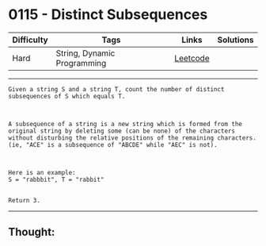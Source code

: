 # 0115 - Distinct Subsequences

Difficulty  | Tags | Links | Solutions
----------- | ---- | ----- | -----
Hard | String, Dynamic Programming | [Leetcode](https://leetcode.com/problems/distinct-subsequences/description/) |


-----------

```
Given a string S and a string T, count the number of distinct subsequences of S which equals T.



A subsequence of a string is a new string which is formed from the original string by deleting some (can be none) of the characters without disturbing the relative positions of the remaining characters. (ie, "ACE" is a subsequence of "ABCDE" while "AEC" is not).



Here is an example:
S = "rabbbit", T = "rabbit"


Return 3.
```

-----------

## Thought:
